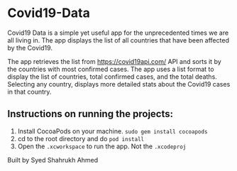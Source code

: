 # Covid19-Data

Covid19 Data is a simple yet useful app for the unprecedented times we are all living in. The app displays the list of all countries that have been affected by the Covid19. 

The app retrieves the list from https://covid19api.com/ API and sorts it by the countries with most confirmed cases. The app uses a list format to display the list of countries, total confirmed cases, and the total deaths. Selecting any country, displays more detailed stats about the Covid19 cases in that country. 


## Instructions on running the projects:

  1. Install CocoaPods on your machine. `sudo gem install cocoapods`
  2. cd to the root directory and do `pod install`
  3. Open the `.xcworkspace` to run the app. Not the `.xcodeproj`


Built by Syed Shahrukh Ahmed
